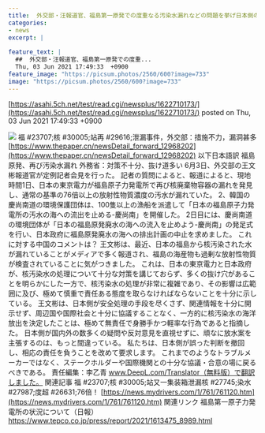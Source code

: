 ```yaml
---
title:  外交部・汪報道官、福島第一原発での度重なる汚染水漏れなどの問題を挙げ日本側の対策が不十分な点を指摘  
categories:
- news
excerpt: |
  
feature_text: |
  ##  外交部・汪報道官、福島第一原発での度重...
  Thu, 03 Jun 2021 17:49:33  +0900
feature_image: "https://picsum.photos/2560/600?image=733"
image: "https://picsum.photos/2560/600?image=733"
---
```


[https://asahi.5ch.net/test/read.cgi/newsplus/1622710173/](https://asahi.5ch.net/test/read.cgi/newsplus/1622710173/)
posted on Thu, 03 Jun 2021 17:49:33  +0900

<!--more-->

![](https://rs1.huanqiucdn.cn/dp/api/files/imageDir/2415a73a9551b101a4050390f62e7b69.jpg) 福 #23707;核 #30005;站再 #29616;泄漏事件，外交部：措施不力，漏洞甚多 [https://www.thepaper.cn/newsDetail_forward_12968202](https://www.thepaper.cn/newsDetail_forward_12968202) 以下日本語訳 福島原発、再び汚染水漏れ 外務省：対策不十分、抜け道多い 6月3日、外交部の王文彬報道官が定例記者会見を行った。 記者の質問によると、報道によると、現地時間1日、日本の東京電力が福島原子力発電所で再び核廃棄物容器の漏れを発見し、通常の基準の76倍以上の放射性物質濃度の汚水が漏れていた。 2、韓国の慶尚南道の環境保護団体は、100隻以上の漁船を派遣して「日本の福島原子力発電所の汚水の海への流出を止める-慶尚南」を開催した。 2日目には、慶尚南道の環境団体が「日本の福島原発廃水の海への流入を止めよう-慶尚南」の発足式を行い、日本政府に福島原発廃水の海への排出計画の中止を求めました。 これに対する中国のコメントは？ 王文彬は、最近、日本の福島から核汚染された水が漏れていることがメディアで多く報道され、福島の海産物も過剰な放射性物質が検査されていることに気がつきました。 これは、日本の東京電力と日本政府が、核汚染水の処理について十分な対策を講じておらず、多くの抜け穴があることを明らかにした一方で、核汚染水の処理が非常に複雑であり、その影響は広範囲に及び、極めて慎重で責任ある態度を取らなければならないことを十分に示している。 王文彬は、日本側が安全処理の手段を尽くさず、関連情報を十分に開示せず、周辺国や国際社会と十分に協議することなく、一方的に核汚染水の海洋放出を決定したことは、極めて無責任で身勝手かつ軽率な行為であると指摘した。 日本側が国内外の数多くの疑問や反対意見を直視せずに、頑なに放水案を主張するのは、もっと間違っている。 私たちは、日本側が誤った判断を撤回し、相応の責任を負うことを改めて要求します。 これまでのようなトラブルメーカーではなく、ステークホルダーや国際機関との十分な協議・合意の場に戻るべきである。 責任編集：李乙青 www.DeepL.com/Translator（無料版）で翻訳しました。 関連記事 福 #23707;核 #30005;站又一集装箱泄漏核 #27745;染水 #27987;度超 #26631;76倍！ [https://news.mydrivers.com/1/761/761120.htm](https://news.mydrivers.com/1/761/761120.htm) 関連リンク 福島第一原子力発電所の状況について（日報） https://www.tepco.co.jp/press/report/2021/1613475_8989.html

